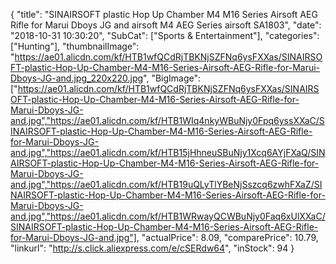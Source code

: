{
	"title": "SINAIRSOFT plastic Hop Up Chamber M4 M16 Series Airsoft AEG Rifle for Marui Dboys JG and airsoft M4 AEG Series airsoft SA1803",
	"date": "2018-10-31 10:30:20",
	"SubCat": ["Sports & Entertainment"],
	"categories": ["Hunting"],
	"thumbnailImage": "https://ae01.alicdn.com/kf/HTB1wfQCdRjTBKNjSZFNq6ysFXXas/SINAIRSOFT-plastic-Hop-Up-Chamber-M4-M16-Series-Airsoft-AEG-Rifle-for-Marui-Dboys-JG-and.jpg_220x220.jpg",
	"BigImage": ["https://ae01.alicdn.com/kf/HTB1wfQCdRjTBKNjSZFNq6ysFXXas/SINAIRSOFT-plastic-Hop-Up-Chamber-M4-M16-Series-Airsoft-AEG-Rifle-for-Marui-Dboys-JG-and.jpg","https://ae01.alicdn.com/kf/HTB1WIq4nkyWBuNjy0Fpq6yssXXaC/SINAIRSOFT-plastic-Hop-Up-Chamber-M4-M16-Series-Airsoft-AEG-Rifle-for-Marui-Dboys-JG-and.jpg","https://ae01.alicdn.com/kf/HTB15jHhneuSBuNjy1Xcq6AYjFXaQ/SINAIRSOFT-plastic-Hop-Up-Chamber-M4-M16-Series-Airsoft-AEG-Rifle-for-Marui-Dboys-JG-and.jpg","https://ae01.alicdn.com/kf/HTB19uQLyTlYBeNjSszcq6zwhFXaZ/SINAIRSOFT-plastic-Hop-Up-Chamber-M4-M16-Series-Airsoft-AEG-Rifle-for-Marui-Dboys-JG-and.jpg","https://ae01.alicdn.com/kf/HTB1WRwayQCWBuNjy0Faq6xUlXXaC/SINAIRSOFT-plastic-Hop-Up-Chamber-M4-M16-Series-Airsoft-AEG-Rifle-for-Marui-Dboys-JG-and.jpg"],
	"actualPrice": 8.09,
	"comparePrice": 10.79,
	"linkurl": "http://s.click.aliexpress.com/e/cSERdw64",
	"inStock": 94
}
